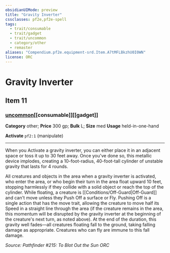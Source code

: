 ```yaml
---
obsidianUIMode: preview
title: "Gravity Inverter"
cssclasses: pf2e,pf2e-spell
tags:
  - trait/consumable
  - trait/gadget
  - trait/uncommon
  - category/other
  - remaster
aliases: "Compendium.pf2e.equipment-srd.Item.A7tMFLBkzhU0I0WN"
license: ORC
---
```

# Gravity Inverter
## Item 11
### [uncommon](uncommon "Uncommon Rarity Trait")[[consumable]][[gadget]]

**Category** other; 
**Price** 300 gp; 
**Bulk** L; **Size** med
**Usage** held-in-one-hand

**Activate** `pf2:1` (manipulate)

* * *

When you Activate a gravity inverter, you can either place it in an adjacent space or toss it up to 30 feet away. Once you've done so, this metallic device implodes, creating a 10-foot-radius, 40-foot-tall cylinder of unstable gravity that lasts for 4 rounds.

All creatures and objects in the area when a gravity inverter is activated, who enter the area, or who begin their turn in the area float upward 10 feet, stopping harmlessly if they collide with a solid object or reach the top of the cylinder. While floating, a creature is [[Conditions/Off-Guard|Off-Guard]] and can't move unless they Push Off a surface or Fly. Pushing Off is a single action that has the move trait, allowing the creature to move half its Speed in a straight line through the area (if the creature remains in the area, this momentum will be disrupted by the gravity inverter at the beginning of the creature's next turn, as noted above). At the end of the duration, this gravity well fades—all creatures floating fall to the ground, taking falling damage as appropriate. Creatures who can fly are immune to this fall damage.

*Source: Pathfinder #215: To Blot Out the Sun*
*ORC*